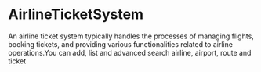# AirlineTicketSystem
An airline ticket system typically handles the processes of managing
flights, booking tickets, and providing various functionalities related
to airline operations.You can add, list and advanced search airline,
airport, route and ticket

